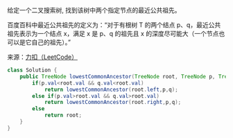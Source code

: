 给定一个二叉搜索树, 找到该树中两个指定节点的最近公共祖先。

百度百科中最近公共祖先的定义为：“对于有根树 T 的两个结点 p、q，最近公共祖先表示为一个结点 x，满足 x 是 p、q 的祖先且 x 的深度尽可能大（一个节点也可以是它自己的祖先）。”

来源：[力扣（LeetCode）](https://leetcode-cn.com/problems/lowest-common-ancestor-of-a-binary-search-tree)

```java
class Solution {
    public TreeNode lowestCommonAncestor(TreeNode root, TreeNode p, TreeNode q) {
        if(p.val<root.val && q.val<root.val)
            return lowestCommonAncestor(root.left,p,q);
        else if(p.val>root.val && q.val>root.val)
            return lowestCommonAncestor(root.right,p,q);   
        else
            return root;   
    }
}
```
